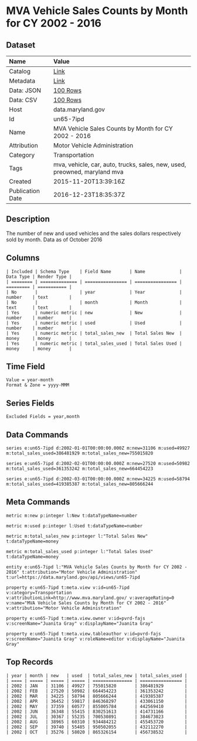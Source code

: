 # MVA Vehicle Sales Counts by Month for CY 2002 - 2016

## Dataset

| Name | Value |
| :--- | :---- |
| Catalog | [Link](https://catalog.data.gov/dataset/mva-vehicle-sales-counts-by-month-for-cy-2002-2015) |
| Metadata | [Link](https://data.maryland.gov/api/views/un65-7ipd) |
| Data: JSON | [100 Rows](https://data.maryland.gov/api/views/un65-7ipd/rows.json?max_rows=100) |
| Data: CSV | [100 Rows](https://data.maryland.gov/api/views/un65-7ipd/rows.csv?max_rows=100) |
| Host | data.maryland.gov |
| Id | un65-7ipd |
| Name | MVA Vehicle Sales Counts by Month for CY 2002 - 2016 |
| Attribution | Motor Vehicle Administration |
| Category | Transportation |
| Tags | mva, vehicle, car, auto, trucks, sales, new, used, preowned, maryland mva |
| Created | 2015-11-20T13:39:16Z |
| Publication Date | 2016-12-23T18:35:37Z |

## Description

The number of new and used vehicles and the sales dollars respectively sold by month. Data as of October 2016

## Columns

```ls
| Included | Schema Type    | Field Name       | Name             | Data Type | Render Type |
| ======== | ============== | ================ | ================ | ========= | =========== |
| No       |                | year             | Year             | number    | text        |
| No       |                | month            | Month            | text      | text        |
| Yes      | numeric metric | new              | New              | number    | number      |
| Yes      | numeric metric | used             | Used             | number    | number      |
| Yes      | numeric metric | total_sales_new  | Total Sales New  | money     | money       |
| Yes      | numeric metric | total_sales_used | Total Sales Used | money     | money       |
```

## Time Field

```ls
Value = year-month
Format & Zone = yyyy-MMM
```

## Series Fields

```ls
Excluded Fields = year,month
```

## Data Commands

```ls
series e:un65-7ipd d:2002-01-01T00:00:00.000Z m:new=31106 m:used=49927 m:total_sales_used=386481929 m:total_sales_new=755015820

series e:un65-7ipd d:2002-02-01T00:00:00.000Z m:new=27520 m:used=50982 m:total_sales_used=361353242 m:total_sales_new=664454223

series e:un65-7ipd d:2002-03-01T00:00:00.000Z m:new=34225 m:used=58794 m:total_sales_used=419385387 m:total_sales_new=805666244
```

## Meta Commands

```ls
metric m:new p:integer l:New t:dataTypeName=number

metric m:used p:integer l:Used t:dataTypeName=number

metric m:total_sales_new p:integer l:"Total Sales New" t:dataTypeName=money

metric m:total_sales_used p:integer l:"Total Sales Used" t:dataTypeName=money

entity e:un65-7ipd l:"MVA Vehicle Sales Counts by Month for CY 2002 - 2016" t:attribution="Motor Vehicle Administration" t:url=https://data.maryland.gov/api/views/un65-7ipd

property e:un65-7ipd t:meta.view v:id=un65-7ipd v:category=Transportation v:attributionLink=http://www.mva.maryland.gov/ v:averageRating=0 v:name="MVA Vehicle Sales Counts by Month for CY 2002 - 2016" v:attribution="Motor Vehicle Administration"

property e:un65-7ipd t:meta.view.owner v:id=pvrd-fajs v:screenName="Juanita Gray" v:displayName="Juanita Gray"

property e:un65-7ipd t:meta.view.tableauthor v:id=pvrd-fajs v:screenName="Juanita Gray" v:roleName=editor v:displayName="Juanita Gray"
```

## Top Records

```ls
| year | month | new   | used  | total_sales_new | total_sales_used | 
| ==== | ===== | ===== | ===== | =============== | ================ | 
| 2002 | JAN   | 31106 | 49927 | 755015820       | 386481929        | 
| 2002 | FEB   | 27520 | 50982 | 664454223       | 361353242        | 
| 2002 | MAR   | 34225 | 58794 | 805666244       | 419385387        | 
| 2002 | APR   | 36452 | 59817 | 846368297       | 433061150        | 
| 2002 | MAY   | 37359 | 60577 | 855005784       | 442569410        | 
| 2002 | JUN   | 36348 | 55415 | 830251613       | 414731166        | 
| 2002 | JUL   | 30367 | 55235 | 700530891       | 384673023        | 
| 2002 | AUG   | 38965 | 60310 | 934484212       | 455453720        | 
| 2002 | SEP   | 39740 | 55485 | 950502055       | 432112270        | 
| 2002 | OCT   | 35276 | 58020 | 865326154       | 456738532        | 
```